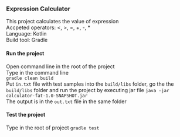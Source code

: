 ### Expression Calculator
This project calculates the value of expression <br>
Accpeted operators: <, >, =, +, -, * <br>
Language: Kotlin <br>
Build tool: Gradle
#### Run the project
Open command line in the root of the project <br>
Type in the command line <br>
`gradle clean build` <br>
Put `in.txt` file with test samples into the `build/libs` folder,
go the the `build/libs` folder and run the project by executing jar file `java -jar calculator-fat-1.0-SNAPSHOT.jar`
<br>
The output is in the `out.txt` file in the same folder
#### Test the project
Type in the root of project `gradle test`
